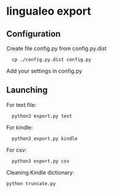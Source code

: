 lingualeo export
================

## Configuration
Create file config.py from config.py.dist
```
  cp ./config.py.dist config.py
```
Add your settings in config.py

## Launching
For text file:
```
  python3 export.py text
```
For kindle:
```
  python3 export.py kindle
```
For csv:
```
  python3 export.py csv
```

Сleaning Kindle dictionary:
```
python truncate.py
```

